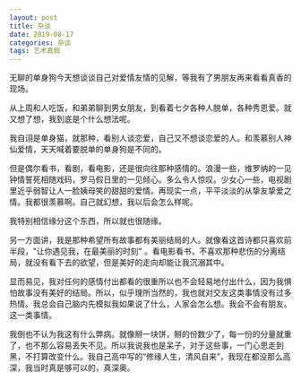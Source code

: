 ```yaml
---
layout: post
title: 杂谈
date: 2019-08-17
categories: 杂谈 
tags: 艺术真假
---
```



无聊的单身狗今天想谈谈自己对爱情友情的见解，等我有了男朋友再来看看真香的现场。

从上周和人吃饭，和弟弟聊到男女朋友，到看着七夕各种人脱单，各种秀恩爱。就又想了想，我到底是个什么想法呢。

我自诩是单身猫，就那种，看别人谈恋爱，自己又不想谈恋爱的人。和羡慕别人神仙爱情，天天喊着要脱单的单身狗是不同的。

但是偶尔看书，看剧，看电影，还是很向往那种感情的。浪漫一些，维罗纳的一见钟情誓死相随戏码，罗马假日里的一见倾心。多么令人惊叹。少女心一些，电视剧里近乎弱智让人一脸姨母笑的甜甜的爱情。再现实一点，平平淡淡的从挚友挚爱之情。我都很羡慕啊。自己就幻想，我以后会怎么样呢。

我特别相信缘分这个东西，所以就也很随缘。

另一方面讲，我是那种希望所有故事都有美丽结局的人。就像看这首诗都只喜欢前半段，"让你遇见我，在最美丽的时刻" 。看电影看书，不喜欢那种悲伤的分离结局，就没有看下去的欲望，但是美好的走向却能让我沉溺其中。

显而易见，我对任何的感情付出都看的很重所以也不会轻易地付出什么，因为我惧怕故事没有美好的结局。所以，似乎理所当然的，我也就对交友这类事情没有过多热情。我总会自己脑内先模拟我如果说了什么，人家会怎么想。我会不会有朋友。这一类事情。

我倒也不认为我这有什么弊病。就像掰一块饼，掰的份数少了，每一份的分量就重了，也不那么容易丢失不见。所以我说我也是呆子，对于这些事，一门心思走到黑，不打算改变什么。我自己高中写的“修缘人生，清风自来”，我现在都没那么高深，我当时真是够可以的，真深奥。